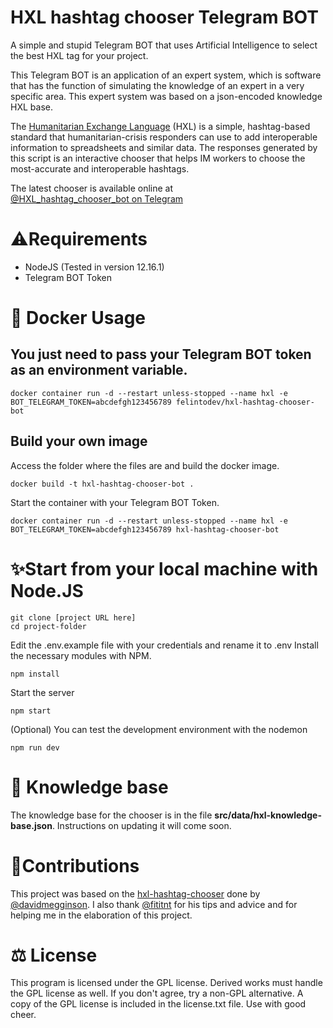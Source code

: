 
# HXL hashtag chooser Telegram BOT
A simple and stupid Telegram BOT that uses Artificial Intelligence to select the best HXL tag for your project.

This Telegram BOT is an application of an expert system, which is software that has the function of simulating the knowledge of an expert in a very specific area. This expert system was based on a json-encoded knowledge HXL base.

The  [Humanitarian Exchange Language](http://hxlstandard.org/)  (HXL) is a simple, hashtag-based standard that humanitarian-crisis responders can use to add interoperable information to spreadsheets and similar data. The responses generated by this script is an interactive chooser that helps IM workers to choose the most-accurate and interoperable hashtags.

The latest chooser is available online at  
[@HXL_hashtag_chooser_bot on Telegram](https://t.me/HXL_hashtag_chooser_bot)

# ⚠️Requirements
-   NodeJS (Tested in version 12.16.1)
-   Telegram BOT Token

# 🐋 Docker Usage
## You just need to pass your Telegram BOT token as an environment variable.
```
docker container run -d --restart unless-stopped --name hxl -e BOT_TELEGRAM_TOKEN=abcdefgh123456789 felintodev/hxl-hashtag-chooser-bot
```
## Build your own image
Access the folder where the files are and build the docker image.
```
docker build -t hxl-hashtag-chooser-bot .
```
Start the container with your Telegram BOT Token.
```
docker container run -d --restart unless-stopped --name hxl -e BOT_TELEGRAM_TOKEN=abcdefgh123456789 hxl-hashtag-chooser-bot
```

# ✨Start from your local machine with Node.JS
```
git clone [project URL here]
cd project-folder
```
Edit the .env.example file with your credentials and rename it to .env
Install the necessary modules with NPM.
```
npm install
```
Start the server
```
npm start
```
(Optional)
You can test the development environment with the nodemon
```
npm run dev
```

# 📙 Knowledge base
The knowledge base for the chooser is in the file **src/data/hxl-knowledge-base.json**. Instructions on updating it will come soon.

# 🤝Contributions
This project was based on the [hxl-hashtag-chooser](https://github.com/HXLStandard/hxl-hashtag-chooser) done by [@davidmegginson](https://github.com/davidmegginson). I also thank [@fititnt](https://github.com/fititnt) for his tips and advice and for helping me in the elaboration of this project.

# ⚖️ License
This program is licensed under the GPL license. Derived works must handle the GPL license as well. If you don't agree, try a non-GPL alternative. A copy of the GPL license is included in the license.txt file. Use with good cheer.